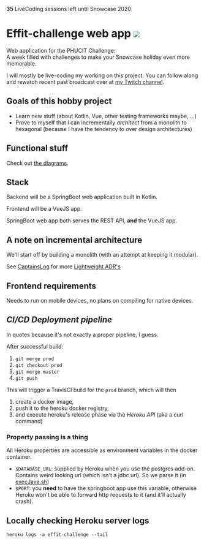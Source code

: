 **35** LiveCoding sessions left until Snowcase 2020 

# Effit-challenge web app [![](https://travis-ci.org/SoftwareSandbox/effit-challenge.svg?branch=master)](https://travis-ci.org/SoftwareSandbox/effit-challenge)
Web application for the PHUCIT Challenge:  
A week filled with challenges to make your Snowcase holiday even more memorable.

I will mostly be live-coding my working on this project. You can follow along and rewatch recent past broadcast over at [my Twitch channel](https://twitch.tv/sch3lpsc2).

## Goals of this hobby project

* Learn new stuff (about Kotlin, Vue, other testing frameworks maybe, ...)
* Prove to myself that I can incrementally _architect_ from a monolith to hexagonal (because I have the tendency to over design architectures)

## Functional stuff
Check out [the diagrams](docs/diagrams.md).

## Stack
Backend will be a SpringBoot web application built in Kotlin.

Frontend will be a VueJS app.

SpringBoot web app both serves the REST API, **and** the VueJS app.

## A note on incremental architecture
We'll start off by building a monolith (with an attempt at keeping it modular).

See [CaptainsLog](CaptainsLog.md) for more [Lightweight ADR's](https://adr.github.io/)

## Frontend requirements
Needs to run on mobile devices, no plans on compiling for native devices.
 
## _CI/CD Deployment pipeline_
In quotes because it's not exactly a proper pipeline, I guess.

After successful build:
1) `git merge prod`
1) `git checkout prod`
1) `git merge master`
1) `git push`

This will trigger a TravisCI build for the `prod` branch, which will then 

1) create a docker image, 
1) push it to the heroku docker registry,
1) and execute heroku's release phase via the _Heroku API_ (aka a curl command)

### Property passing is a thing

All Heroku properties are accessible as environment variables in the docker container.

* `$DATABASE_URL`: supplied by Heroku when you use the postgres add-on. Contains weird looking url (which isn't a jdbc url). So we parse it (in [execJava.sh](ops/webapp/execJava.sh))
* `$PORT`: you **need** to have the springboot app use this variable, otherwise Heroku won't be able to forward http requests to it (and it'll actually crash).

## Locally checking Heroku server logs
`heroku logs -a effit-challenge --tail`
